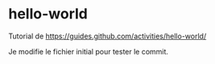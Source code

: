 # hello-world
Tutorial de https://guides.github.com/activities/hello-world/

Je modifie le fichier initial pour tester le commit.
